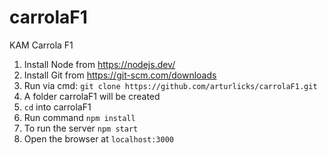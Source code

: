 # carrolaF1
KAM Carrola F1

1. Install Node from https://nodejs.dev/
1. Install Git from https://git-scm.com/downloads
1. Run via cmd: `git clone https://github.com/arturlicks/carrolaF1.git`
1. A folder carrolaF1 will be created
1. `cd` into carrolaF1
1. Run command `npm install`
1. To run the server `npm start`
1. Open the browser at `localhost:3000`